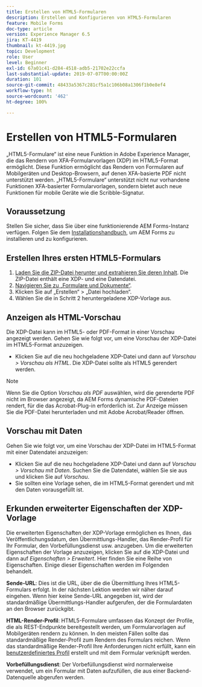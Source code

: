 ```yaml
---
title: Erstellen von HTML5-Formularen
description: Erstellen und Konfigurieren von HTML5-Formularen
feature: Mobile Forms
doc-type: article
version: Experience Manager 6.5
jira: KT-4419
thumbnail: kt-4419.jpg
topic: Development
role: User
level: Beginner
exl-id: 67a01c41-d284-4518-adb5-21702e22ccfa
last-substantial-update: 2019-07-07T00:00:00Z
duration: 101
source-git-commit: 48433a5367c281cf5a1c106b08a1306f1b0e8ef4
workflow-type: ht
source-wordcount: '462'
ht-degree: 100%

---
```


# Erstellen von HTML5-Formularen

„HTML5-Formulare“ ist eine neue Funktion in Adobe Experience Manager, die das Rendern von XFA-Formularvorlagen (XDP) im HTML5-Format ermöglicht. Diese Funktion ermöglicht das Rendern von Formularen auf Mobilgeräten und Desktop-Browsern, auf denen XFA-basierte PDF nicht unterstützt werden. „HTML5-Formulare“ unterstützt nicht nur vorhandene Funktionen XFA-basierter Formularvorlagen, sondern bietet auch neue Funktionen für mobile Geräte wie die Scribble-Signatur.

## Voraussetzung

Stellen Sie sicher, dass Sie über eine funktionierende AEM Forms-Instanz verfügen. Folgen Sie dem [Installationshandbuch](https://experienceleague.adobe.com/docs/experience-manager-65/forms/install-aem-forms/osgi-installation/installing-configuring-aem-forms-osgi.html?lang=de), um AEM Forms zu installieren und zu konfigurieren.

## Erstellen Ihres ersten HTML5-Formulars

1. [Laden Sie die ZIP-Datei herunter und extrahieren Sie deren Inhalt](assets/assets.zip). Die ZIP-Datei enthält eine XDP- und eine Datendatei.
2. [Navigieren Sie zu „Formulare und Dokumente“](http://localhost:4502/aem/forms.html/content/dam/formsanddocuments).
3. Klicken Sie auf „Erstellen“ > „Datei hochladen“.
4. Wählen Sie die in Schritt 2 heruntergeladene XDP-Vorlage aus.

## Anzeigen als HTML-Vorschau

Die XDP-Datei kann im HTML5- oder PDF-Format in einer Vorschau angezeigt werden. Gehen Sie wie folgt vor, um eine Vorschau der XDP-Datei im HTML5-Format anzuzeigen.

* Klicken Sie auf die neu hochgeladene XDP-Datei und dann auf _Vorschau > Vorschau als HTML_. Die XDP-Datei sollte als HTML5 gerendert werden.

>[!NOTE]
>Wenn Sie die Option _Vorschau als PDF_ auswählen, wird die gerenderte PDF nicht im Browser angezeigt, da AEM Forms dynamische PDF-Dateien rendert, für die das Acrobat-Plug-in erforderlich ist. Zur Anzeige müssen Sie die PDF-Datei herunterladen und mit Adobe Acrobat/Reader öffnen.


## Vorschau mit Daten

Gehen Sie wie folgt vor, um eine Vorschau der XDP-Datei im HTML5-Format mit einer Datendatei anzuzeigen:

* Klicken Sie auf die neu hochgeladene XDP-Datei und dann auf _Vorschau > Vorschau mit Daten_. Suchen Sie die Datendatei, wählen Sie sie aus und klicken Sie auf _Vorschau_.
* Sie sollten eine Vorlage sehen, die im HTML5-Format gerendert und mit den Daten vorausgefüllt ist.

## Erkunden erweiterter Eigenschaften der XDP-Vorlage

Die erweiterten Eigenschaften der XDP-Vorlage ermöglichen es Ihnen, das Veröffentlichungsdatum, den Übermittlungs-Handler, das Render-Profil für Ihr Formular, den Vorbefüllungsdienst usw. anzugeben. Um die erweiterten Eigenschaften der Vorlage anzuzeigen, klicken Sie auf die XDP-Datei und dann auf _Eigenschaften > Erweitert_. Hier finden Sie eine Reihe von Eigenschaften. Einige dieser Eigenschaften werden im Folgenden behandelt.

**Sende-URL**: Dies ist die URL, über die die Übermittlung Ihres HTML5-Formulars erfolgt. In der nächsten Lektion werden wir näher darauf eingehen. Wenn hier keine Sende-URL angegeben ist, wird der standardmäßige Übermittlungs-Handler aufgerufen, der die Formulardaten an den Browser zurückgibt.

**HTML-Render-Profil**: HTML5-Formulare umfassen das Konzept der Profile, die als REST-Endpunkte bereitgestellt werden, um Formularvorlagen auf Mobilgeräten rendern zu können. In den meisten Fällen sollte das standardmäßige Render-Profil zum Rendern des Formulars reichen. Wenn das standardmäßige Render-Profil Ihre Anforderungen nicht erfüllt, kann ein [benutzerdefiniertes Profil](https://experienceleague.adobe.com/docs/experience-manager-65/forms/html5-forms/custom-profile.html?lang=de) erstellt und mit dem Formular verknüpft werden.

**Vorbefüllungsdienst**: Der Vorbefüllungsdienst wird normalerweise verwendet, um ein Formular mit Daten aufzufüllen, die aus einer Backend-Datenquelle abgerufen werden.
